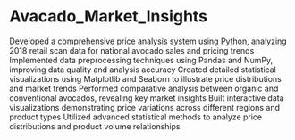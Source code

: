 # Avacado_Market_Insights
Developed a comprehensive price analysis system using Python, analyzing 2018 retail scan data for national avocado sales and pricing trends
Implemented data preprocessing techniques using Pandas and NumPy, improving data quality and analysis accuracy
Created detailed statistical visualizations using Matplotlib and Seaborn to illustrate price distributions and market trends
Performed comparative analysis between organic and conventional avocados, revealing key market insights
Built interactive data visualizations demonstrating price variations across different regions and product types
Utilized advanced statistical methods to analyze price distributions and product volume relationships

